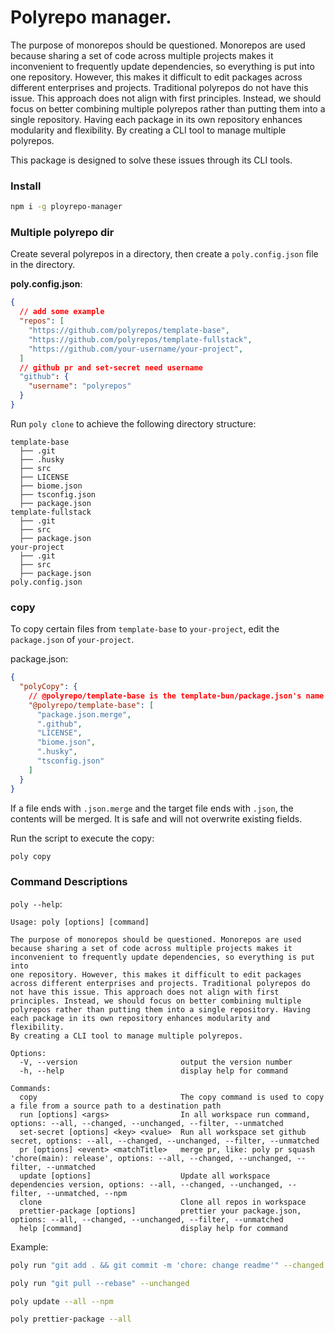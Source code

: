 # Polyrepo manager.

The purpose of monorepos should be questioned. Monorepos are used because sharing a set of code across multiple projects makes it inconvenient to frequently update dependencies, so everything is put into one repository. However, this makes it difficult to edit packages across different enterprises and projects. Traditional polyrepos do not have this issue. This approach does not align with first principles. Instead, we should focus on better combining multiple polyrepos rather than putting them into a single repository. Having each package in its own repository enhances modularity and flexibility. By creating a CLI tool to manage multiple polyrepos.

This package is designed to solve these issues through its CLI tools.

### Install

```sh
npm i -g ployrepo-manager
```

### Multiple polyrepo dir

Create several polyrepos in a directory, then create a `poly.config.json` file in the directory.

**poly.config.json**:

```json
{
  // add some example
  "repos": [
    "https://github.com/polyrepos/template-base",
    "https://github.com/polyrepos/template-fullstack",
    "https://github.com/your-username/your-project",
  ]
  // github pr and set-secret need username
  "github": {
    "username": "polyrepos"
  }
}
```

Run `poly clone` to achieve the following directory structure:

```
template-base
  ├── .git
  ├── .husky
  ├── src
  ├── LICENSE
  ├── biome.json
  ├── tsconfig.json
  ├── package.json
template-fullstack
  ├── .git
  ├── src
  ├── package.json
your-project
  ├── .git
  ├── src
  ├── package.json
poly.config.json
```

### copy

To copy certain files from `template-base` to `your-project`, edit the `package.json` of `your-project`.

package.json:

```json
{
  "polyCopy": {
    // @polyrepo/template-base is the template-bun/package.json's name
    "@polyrepo/template-base": [
      "package.json.merge",
      ".github",
      "LICENSE",
      "biome.json",
      ".husky",
      "tsconfig.json"
    ]
  }
}
```

If a file ends with `.json.merge` and the target file ends with `.json`, the contents will be merged. It is safe and will not overwrite existing fields.

Run the script to execute the copy:

```sh
poly copy
```

### Command Descriptions

`poly --help`:

```
Usage: poly [options] [command]

The purpose of monorepos should be questioned. Monorepos are used because sharing a set of code across multiple projects makes it inconvenient to frequently update dependencies, so everything is put into
one repository. However, this makes it difficult to edit packages across different enterprises and projects. Traditional polyrepos do not have this issue. This approach does not align with first
principles. Instead, we should focus on better combining multiple polyrepos rather than putting them into a single repository. Having each package in its own repository enhances modularity and flexibility.
By creating a CLI tool to manage multiple polyrepos.

Options:
  -V, --version                       output the version number
  -h, --help                          display help for command

Commands:
  copy                                The copy command is used to copy a file from a source path to a destination path
  run [options] <args>                In all workspace run command, options: --all, --changed, --unchanged, --filter, --unmatched
  set-secret [options] <key> <value>  Run all workspace set github secret, options: --all, --changed, --unchanged, --filter, --unmatched
  pr [options] <event> <matchTitle>   merge pr, like: poly pr squash 'chore(main): release', options: --all, --changed, --unchanged, --filter, --unmatched
  update [options]                    Update all workspace dependencies version, options: --all, --changed, --unchanged, --filter, --unmatched, --npm
  clone                               Clone all repos in workspace
  prettier-package [options]          prettier your package.json, options: --all, --changed, --unchanged, --filter, --unmatched
  help [command]                      display help for command
```

Example:

```sh
poly run "git add . && git commit -m 'chore: change readme'" --changed
```

```sh
poly run "git pull --rebase" --unchanged
```

```sh
poly update --all --npm
```

```sh
poly prettier-package --all
```
